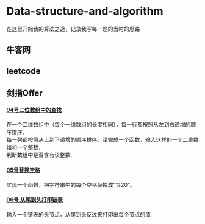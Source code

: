 # Data-structure-and-algorithm
在这里开始我的算法之道，记录我写每一题的当时的思路

## 牛客网  

## leetcode  

## 剑指Offer  
#### [04号二位数组中的查找](https://github.com/JxnuHxh/Data-structure-and-algorithm/blob/master/Data%20structure%20and%20algorithm/src/com/offer/offer04.text)   
在一个二维数组中（每个一维数组的长度相同），每一行都按照从左到右递增的顺序排序，  
每一列都按照从上到下递增的顺序排序。请完成一个函数，输入这样的一个二维数组和一个整数，  
判断数组中是否含有该整数.    
#### [05号替换空格](https://github.com/JxnuHxh/Data-structure-and-algorithm/blob/master/Data%20structure%20and%20algorithm/src/com/offer/offer05.text)  
实现一个函数，把字符串中的每个空格替换成"%20"。  
#### [06号 从尾到头打印链表](https://github.com/JxnuHxh/Data-structure-and-algorithm/blob/master/Data%20structure%20and%20algorithm/src/com/offer/offer06.text)  
输入一个链表的头节点，从尾到头反过来打印出每个节点的值
